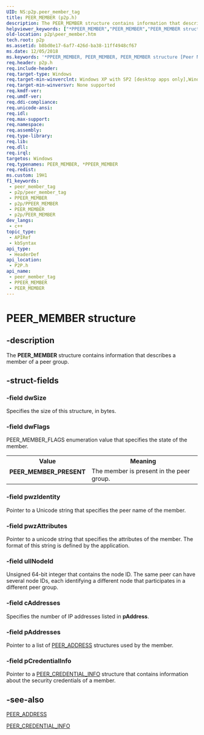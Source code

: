 ```yaml
---
UID: NS:p2p.peer_member_tag
title: PEER_MEMBER (p2p.h)
description: The PEER_MEMBER structure contains information that describes a member of a peer group.
helpviewer_keywords: ["*PPEER_MEMBER","PEER_MEMBER","PEER_MEMBER structure [Peer Networking]","PEER_MEMBER_PRESENT","PPEER_MEMBER","PPEER_MEMBER structure pointer [Peer Networking]","p2p.peer_member","p2p/PPEER_MEMBER","p2p/peer_member_tag"]
old-location: p2p\peer_member.htm
tech.root: p2p
ms.assetid: b8bd0e17-6af7-426d-ba38-11ff4948cf67
ms.date: 12/05/2018
ms.keywords: '*PPEER_MEMBER, PEER_MEMBER, PEER_MEMBER structure [Peer Networking], PEER_MEMBER_PRESENT, PPEER_MEMBER, PPEER_MEMBER structure pointer [Peer Networking], p2p.peer_member, p2p/PPEER_MEMBER, p2p/peer_member_tag'
req.header: p2p.h
req.include-header: 
req.target-type: Windows
req.target-min-winverclnt: Windows XP with SP2 [desktop apps only],Windows XP with SP1 with the Advanced Networking Pack forWindows XP
req.target-min-winversvr: None supported
req.kmdf-ver: 
req.umdf-ver: 
req.ddi-compliance: 
req.unicode-ansi: 
req.idl: 
req.max-support: 
req.namespace: 
req.assembly: 
req.type-library: 
req.lib: 
req.dll: 
req.irql: 
targetos: Windows
req.typenames: PEER_MEMBER, *PPEER_MEMBER
req.redist: 
ms.custom: 19H1
f1_keywords:
 - peer_member_tag
 - p2p/peer_member_tag
 - PPEER_MEMBER
 - p2p/PPEER_MEMBER
 - PEER_MEMBER
 - p2p/PEER_MEMBER
dev_langs:
 - c++
topic_type:
 - APIRef
 - kbSyntax
api_type:
 - HeaderDef
api_location:
 - P2P.h
api_name:
 - peer_member_tag
 - PPEER_MEMBER
 - PEER_MEMBER
---
```


# PEER_MEMBER structure


## -description

The <b>PEER_MEMBER</b> structure contains information that describes a member of a peer group.

## -struct-fields

### -field dwSize

Specifies the size of this structure, in bytes.

### -field dwFlags

PEER_MEMBER_FLAGS enumeration value that specifies the state of the member.

<table>
<tr>
<th>Value</th>
<th>Meaning</th>
</tr>
<tr>
<td width="40%"><a id="PEER_MEMBER_PRESENT"></a><a id="peer_member_present"></a><dl>
<dt><b>PEER_MEMBER_PRESENT</b></dt>
</dl>
</td>
<td width="60%">
The member is present in the peer group.

</td>
</tr>
</table>

### -field pwzIdentity

Pointer to a Unicode string that specifies the peer name of the member.

### -field pwzAttributes

Pointer to a unicode string that specifies the attributes of the member. The format of this string is defined by the application.

### -field ullNodeId

Unsigned 64-bit integer that contains the node ID. The same peer can have several node IDs, each identifying a different node that participates in a different peer group.

### -field cAddresses

Specifies the number of IP addresses listed in <b>pAddress</b>.

### -field pAddresses

Pointer to a list of <a href="/windows/desktop/api/p2p/ns-p2p-peer_address">PEER_ADDRESS</a> structures used by the member.

### -field pCredentialInfo

Pointer to a <a href="/windows/desktop/api/p2p/ns-p2p-peer_credential_info">PEER_CREDENTIAL_INFO</a> structure that contains information about the security credentials of a member.

## -see-also

<a href="/windows/desktop/api/p2p/ns-p2p-peer_address">PEER_ADDRESS</a>



<a href="/windows/desktop/api/p2p/ns-p2p-peer_credential_info">PEER_CREDENTIAL_INFO</a>


